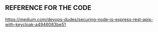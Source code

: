 ## REFERENCE FOR THE CODE
https://medium.com/devops-dudes/securing-node-js-express-rest-apis-with-keycloak-a4946083be51
